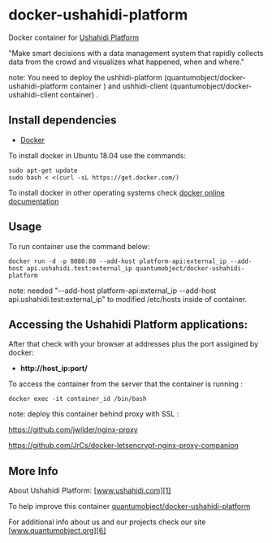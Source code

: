 # docker-ushahidi-platform

Docker container for [Ushahidi Platform][3]

"Make smart decisions with a data management system that rapidly collects data from the crowd and visualizes what happened, when and where."

note: You need to deploy the ushhidi-platform (quantumobject/docker-ushahidi-platform container ) and ushhidi-client (quantumobject/docker-ushahidi-client container) . 

## Install dependencies

  - [Docker][2]

To install docker in Ubuntu 18.04 use the commands:

    sudo apt-get update
    sudo bash < <(curl -sL https://get.docker.com/)

 To install docker in other operating systems check [docker online documentation][4]

## Usage

To run container use the command below:

    docker run -d -p 8080:80 --add-host platform-api:external_ip --add-host api.ushahidi.test:external_ip quantumobject/docker-ushahidi-platform
    
 note: needed     "--add-host platform-api:external_ip --add-host api.ushahidi.test:external_ip" to modified /etc/hosts inside of container.

## Accessing the Ushahidi Platform applications:

After that check with your browser at addresses plus the port assigined by docker:

  - **http://host_ip:port/**

To access the container from the server that the container is running :

    docker exec -it container_id /bin/bash
    
note: deploy this container behind proxy with SSL :

https://github.com/jwilder/nginx-proxy

https://github.com/JrCs/docker-letsencrypt-nginx-proxy-companion

## More Info

About Ushahidi Platform: [www.ushahidi.com][1]

To help improve this container [quantumobject/docker-ushahidi-platform][5]

For additional info about us and our projects check our site [www.quantumobject.org][6]

[1]:http://www.ushahidi.com/
[2]:https://www.docker.com
[3]:http://www.ushahidi.com/product/ushahidi/
[4]:http://docs.docker.com
[5]:https://github.com/QuantumObject/docker-ushahidi-platform
[6]:https://www.quantumobject.org/
